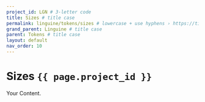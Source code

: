```yaml
---
project_id: LGN # 3-letter code
title: Sizes # title case
permalink: linguine/tokens/sizes # lowercase + use hyphens › https://tinyurl.com/27kmc4rb
grand_parent: Linguine # title case
parent: Tokens # title case
layout: default
nav_order: 10
---
```


# Sizes `{{ page.project_id }}`

Your Content.
